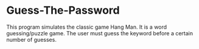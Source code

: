 # Guess-The-Password
This program simulates the classic game Hang Man. 
It is a word guessing/puzzle game.
The user must guess the keyword before a certain number of guesses.
